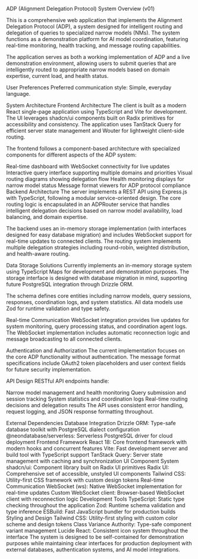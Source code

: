 ADP (Alignment Delegation Protocol) System Overview (v01)

This is a comprehensive web application that implements the Alignment Delegation Protocol (ADP), a system designed for intelligent routing and delegation of queries to specialized narrow models (NMs). The system functions as a demonstration platform for AI model coordination, featuring real-time monitoring, health tracking, and message routing capabilities.

The application serves as both a working implementation of ADP and a live demonstration environment, allowing users to submit queries that are intelligently routed to appropriate narrow models based on domain expertise, current load, and health status.

User Preferences
Preferred communication style: Simple, everyday language.

System Architecture
Frontend Architecture
The client is built as a modern React single-page application using TypeScript and Vite for development. The UI leverages shadcn/ui components built on Radix primitives for accessibility and consistency. The application uses TanStack Query for efficient server state management and Wouter for lightweight client-side routing.

The frontend follows a component-based architecture with specialized components for different aspects of the ADP system:

Real-time dashboard with WebSocket connectivity for live updates
Interactive query interface supporting multiple domains and priorities
Visual routing diagrams showing delegation flow
Health monitoring displays for narrow model status
Message format viewers for ADP protocol compliance
Backend Architecture
The server implements a REST API using Express.js with TypeScript, following a modular service-oriented design. The core routing logic is encapsulated in an ADPRouter service that handles intelligent delegation decisions based on narrow model availability, load balancing, and domain expertise.

The backend uses an in-memory storage implementation (with interfaces designed for easy database migration) and includes WebSocket support for real-time updates to connected clients. The routing system implements multiple delegation strategies including round-robin, weighted distribution, and health-aware routing.

Data Storage Solutions
Currently implements an in-memory storage system using TypeScript Maps for development and demonstration purposes. The storage interface is designed with database migration in mind, supporting future PostgreSQL integration through Drizzle ORM.

The schema defines core entities including narrow models, query sessions, responses, coordination logs, and system statistics. All data models use Zod for runtime validation and type safety.

Real-time Communication
WebSocket integration provides live updates for system monitoring, query processing status, and coordination agent logs. The WebSocket implementation includes automatic reconnection logic and message broadcasting to all connected clients.

Authentication and Authorization
The current implementation focuses on the core ADP functionality without authentication. The message format specifications include OAuth2 token placeholders and user context fields for future security implementation.

API Design
RESTful API endpoints handle:

Narrow model management and health monitoring
Query submission and session tracking
System statistics and coordination logs
Real-time routing decisions and delegation results
The API uses consistent error handling, request logging, and JSON response formatting throughout.

External Dependencies
Database Integration
Drizzle ORM: Type-safe database toolkit with PostgreSQL dialect configuration
@neondatabase/serverless: Serverless PostgreSQL driver for cloud deployment
Frontend Framework
React 18: Core frontend framework with modern hooks and concurrent features
Vite: Fast development server and build tool with TypeScript support
TanStack Query: Server state management with caching and synchronization
UI Component System
shadcn/ui: Component library built on Radix UI primitives
Radix UI: Comprehensive set of accessible, unstyled UI components
Tailwind CSS: Utility-first CSS framework with custom design tokens
Real-time Communication
WebSocket (ws): Native WebSocket implementation for real-time updates
Custom WebSocket client: Browser-based WebSocket client with reconnection logic
Development Tools
TypeScript: Static type checking throughout the application
Zod: Runtime schema validation and type inference
ESBuild: Fast JavaScript bundler for production builds
Styling and Design
Tailwind CSS: Utility-first styling with custom color scheme and design tokens
Class Variance Authority: Type-safe component variant management
Lucide React: Consistent icon system throughout the interface
The system is designed to be self-contained for demonstration purposes while maintaining clear interfaces for production deployment with external databases, authentication systems, and AI model integrations.
